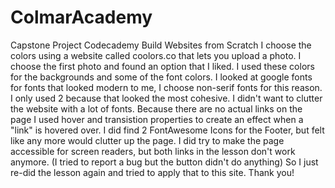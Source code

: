 # ColmarAcademy
Capstone Project Codecademy Build Websites from Scratch
I choose the colors using a website called coolors.co that lets you upload a photo. I choose the first photo and found an option that I liked.
I used these colors for the backgrounds and some of the font colors.
I looked at google fonts for fonts that looked modern to me, I choose non-serif fonts for this reason. I only used 2 because that looked
the most cohesive. I didn't want to clutter the website with a lot of fonts.
Because there are no actual links on the page I used hover and transistion properties to create an effect when a "link" is hovered over.
I did find 2 FontAwesome Icons for the Footer, but felt like any more would clutter up the page.
I did try to make the page accessible for screen readers, but both links in the lesson don't work anymore. (I tried to report a bug but 
the button didn't do anything) So I just re-did the lesson again and tried to apply that to this site.
Thank you!
